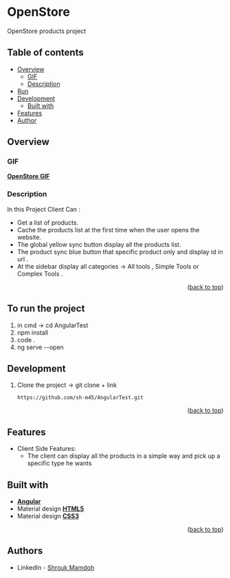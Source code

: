 # OpenStore

OpenStore products project

## Table of contents

- [Overview](#overview)
    - [GIF](#GIF)
    - [Description](#Description)
- [Run](#Run)
- [Development](#my-process)
    - [Built with](#built-with)
- [Features](#features)
- [Author](#authors)

## Overview

### GIF

**[OpenStore GIF](https://drive.google.com/file/d/18tLzaWxhSX7rqcNBsa-lXfEJR1XmxxoQ/view?usp=sharing)**

### Description
In this Project Client Can :
- Get a list of products.
- Cache the products list at the first time when the user opens the website.
- The global yellow sync button display all the products list.
- The product sync blue button that specific product only and display id in url .
- At the sidebar display all categories -> All tools , Simple Tools or Complex Tools .

<p align="right">(<a href="#top">back to top</a>)</p>

## To run the project

1. in cmd -> cd AngularTest
2. npm install
3. code .
4. ng serve --open


## Development

1) Clone the project -> git clone + link

   ``` https://github.com/sh-m45/AngularTest.git ```
   
   
<p align="right">(<a href="#top">back to top</a>)</p>

## Features

- Client Side Features:
    - The client can display all the products in a simple way and pick up a specific type he wants
 

## Built with

- **[Angular](https://angular.io/)**
- Material design **[HTML5](https://www.tutorialspoint.com/html5/index.htm)**
- Material design **[CSS3](https://www.tutorialspoint.com/css/css3_tutorial.htm)**



<p align="right">(<a href="#top">back to top</a>)</p>

## Authors

* LinkedIn - [Shrouk Mamdoh](https://www.linkedin.com/in/shrouk-mamdoh-36510720a/)


